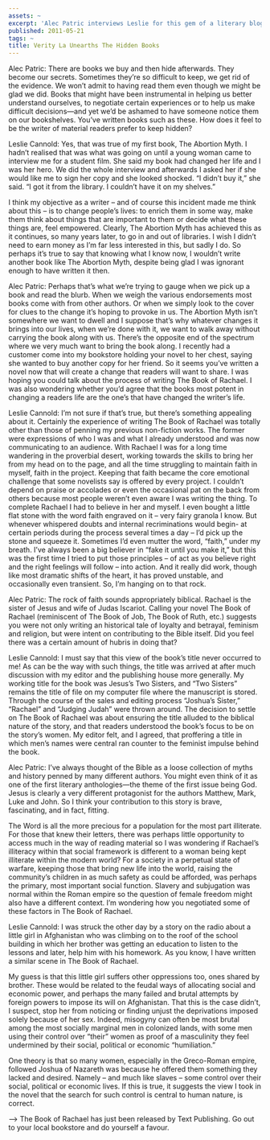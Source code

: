 ```yaml
---
assets: ~
excerpt: 'Alec Patric interviews Leslie for this gem of a literary blog '
published: 2011-05-21
tags: ~
title: Verity La Unearths The Hidden Books
---
```

Alec Patric: There are books we buy and then hide afterwards. They become our secrets. Sometimes they’re so difficult to keep, we get rid of the evidence. We won’t admit to having read them even though we might be glad we did. Books that might have been instrumental in helping us better understand ourselves, to negotiate certain experiences or to help us make difficult decisions—and yet we’d be ashamed to have someone notice them on our bookshelves. You’ve written books such as these. How does it feel to be the writer of material readers prefer to keep hidden?

Leslie Cannold: Yes, that was true of my first book, The Abortion Myth. I hadn’t realised that was what was going on until a young woman came to interview me for a student film. She said my book had changed her life and I was her hero. We did the whole interview and afterwards I asked her if she would like me to sign her copy and she looked shocked. “I didn’t buy it,” she said. “I got it from the library. I couldn’t have it on my shelves.”



I think my objective as a writer – and of course this incident made me think about this – is to change people’s lives: to enrich them in some way, make them think about things that are important to them or decide what these things are, feel empowered. Clearly, The Abortion Myth has achieved this as it continues, so many years later, to go in and out of libraries. I wish I didn’t need to earn money as I’m far less interested in this, but sadly I do. So perhaps it’s true to say that knowing what I know now, I wouldn’t write another book like The Abortion Myth, despite being glad I was ignorant enough to have written it then.

Alec Patric: Perhaps that’s what we’re trying to gauge when we pick up a book and read the blurb. When we weigh the various endorsements most books come with from other authors. Or when we simply look to the cover for clues to the change it’s hoping to provoke in us. The Abortion Myth isn’t somewhere we want to dwell and I suppose that’s why whatever changes it brings into our lives, when we’re done with it, we want to walk away without carrying the book along with us. There’s the opposite end of the spectrum where we very much want to bring the book along. I recently had a customer come into my bookstore holding your novel to her chest, saying she wanted to buy another copy for her friend. So it seems you’ve written a novel now that will create a change that readers will want to share. I was hoping you could talk about the process of writing The Book of Rachael. I was also wondering whether you’d agree that the books most potent in changing a readers life are the one’s that have changed the writer’s life.

Leslie Cannold: I’m not sure if that’s true, but there’s something appealing about it. Certainly the experience of writing The Book of Rachael was totally other than those of penning my previous non-fiction works. The former were expressions of who I was and what I already understood and was now communicating to an audience. With Rachael I was for a long time wandering in the proverbial desert, working towards the skills to bring her from my head on to the page, and all the time struggling to maintain faith in myself, faith in the project. Keeping that faith became the core emotional challenge that some novelists say is offered by every project. I couldn’t depend on praise or accolades or even the occasional pat on the back from others because most people weren’t even aware I was writing the thing. To complete Rachael I had to believe in her and myself. I even bought a little flat stone with the word faith engraved on it – very fairy granola I know. But whenever whispered doubts and internal recriminations would begin- at certain periods during the process several times a day – I’d pick up the stone and squeeze it. Sometimes I’d even mutter the word, “faith,” under my breath. I’ve always been a big believer in “fake it until you make it,” but this was the first time I tried to put those principles – of act as you believe right and the right feelings will follow – into action. And it really did work, though like most dramatic shifts of the heart, it has proved unstable, and occasionally even transient. So, I’m hanging on to that rock.

Alec Patric: The rock of faith sounds appropriately biblical. Rachael is the sister of Jesus and wife of Judas Iscariot. Calling your novel The Book of Rachael (reminiscent of The Book of Job, The Book of Ruth, etc.) suggests you were not only writing an historical tale of loyalty and betrayal, feminism and religion, but were intent on contributing to the Bible itself. Did you feel there was a certain amount of hubris in doing that?

Leslie Cannold: I must say that this view of the book’s title never occurred to me! As can be the way with such things, the title was arrived at after much discussion with my editor and the publishing house more generally. My working title for the book was Jesus’s Two Sisters, and “Two Sisters” remains the title of file on my computer file where the manuscript is stored. Through the course of the sales and editing process “Joshua’s Sister,” “Rachael” and “Judging Judah” were thrown around. The decision to settle on The Book of Rachael was about ensuring the title alluded to the biblical nature of the story, and that readers understood the book’s focus to be on the story’s women. My editor felt, and I agreed, that proffering a title in which men’s names were central ran counter to the feminist impulse behind the book.

Alec Patric: I’ve always thought of the Bible as a loose collection of myths and history penned by many different authors. You might even think of it as one of the first literary anthologies—the theme of the first issue being God. Jesus is clearly a very different protagonist for the authors Matthew, Mark, Luke and John. So I think your contribution to this story is brave, fascinating, and in fact, fitting.

The Word is all the more precious for a population for the most part illiterate. For those that knew their letters, there was perhaps little opportunity to access much in the way of reading material so I was wondering if Rachael’s illiteracy within that social framework is different to a woman being kept illiterate within the modern world? For a society in a perpetual state of warfare, keeping those that bring new life into the world, raising the community’s children in as much safety as could be afforded, was perhaps the primary, most important social function. Slavery and subjugation was normal within the Roman empire so the question of female freedom might also have a different context. I’m wondering how you negotiated some of these factors in The Book of Rachael.

Leslie Cannold: I was struck the other day by a story on the radio about a little girl in Afghanistan who was climbing on to the roof of the school building in which her brother was getting an education to listen to the lessons and later, help him with his homework. As you know, I have written a similar scene in The Book of Rachael.

My guess is that this little girl suffers other oppressions too, ones shared by brother. These would be related to the feudal ways of allocating social and economic power, and perhaps the many failed and brutal attempts by foreign powers to impose its will on Afghanistan. That this is the case didn’t, I suspect, stop her from noticing or finding unjust the deprivations imposed solely because of her sex. Indeed, misogyny can often be most brutal among the most socially marginal men in colonized lands, with some men using their control over “their” women as proof of a masculinity they feel undermined by their social, political or economic “humiliation.”

One theory is that so many women, especially in the Greco-Roman empire, followed Joshua of Nazareth was because he offered them something they lacked and desired. Namely – and much like slaves – some control over their social, political or economic lives. If this is true, it suggests the view I took in the novel that the search for such control is central to human nature, is correct.

–> The Book of Rachael has just been released by Text Publishing. Go out to your local bookstore and do yourself a favour.